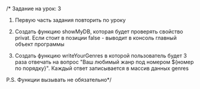 /\* Задание на урок: 3

1. Первую часть задания повторить по уроку

2. Создать функцию showMyDB, которая будет проверять свойство privat. Если стоит в позиции
   false - выводит в консоль главный объект программы

3. Создать функцию writeYourGenres в которой пользователь будет 3 раза отвечать на вопрос
   "Ваш любимый жанр под номером ${номер по порядку}". Каждый ответ записывается в массив данных
   genres

P.S. Функции вызывать не обязательно\*/
